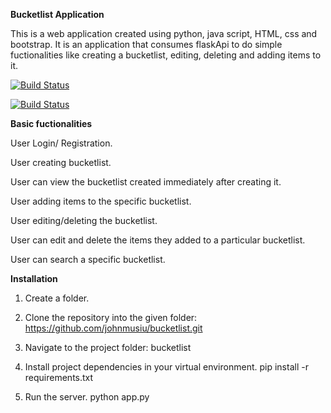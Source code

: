 <b> Bucketlist Application </b>

This is a web application created using python, java script, HTML, css and bootstrap. It is an application that consumes flaskApi to do simple fuctionalities like creating a bucketlist, editing, deleting and adding items to it. 

[![Build Status](https://travis-ci.org/johnmusiu/bucketlist.svg?branch=master)](https://travis-ci.org/johnmusiu/bucketlist)

[![Build Status](https://travis-ci.org/johnmusiu/bucketlist.svg?branch=day2-3challenge)](https://travis-ci.org/johnmusiu/bucketlist)

<b> Basic fuctionalities </b>

   User Login/ Registration.
   
   User creating bucketlist.
   
   User can view the bucketlist created immediately after creating it.
   
   User adding items to the specific bucketlist.
   
   User editing/deleting the bucketlist.
   
   User can edit and delete the items they added to a particular bucketlist.
   
   User can search a specific bucketlist.

<b> Installation </b>

1. Create a folder.

2. Clone the repository into the given folder: 
   https://github.com/johnmusiu/bucketlist.git

3. Navigate to the project folder: 
   bucketlist

4. Install project dependencies in your virtual environment.
    pip install -r requirements.txt
     
5. Run the server.
    python app.py
